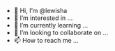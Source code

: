 - 👋 Hi, I’m @lewisha
- 👀 I’m interested in ...
- 🌱 I’m currently learning ...
- 💞️ I’m looking to collaborate on ...
- 📫 How to reach me ...

<!---
lewisha/lewisha is a ✨ special ✨ repository because its `README.md` (this file) appears on your GitHub profile.
You can click the Preview link to take a look at your changes.
--->
